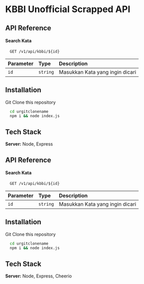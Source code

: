
# KBBI Unofficial Scrapped API


## API Reference

#### Search Kata

```http
  GET /v1/api/kbbi/${id}
```

| Parameter | Type     | Description                |
| :-------- | :------- | :------------------------- |
| `id` | `string` | Masukkan Kata yang ingin dicari |

###

## Installation

Git Clone this repository

```bash
  cd urgitclonename
  npm i && node index.js
  ```
    
## Tech Stack

**Server:** Node, Express


## API Reference

#### Search Kata

```http
  GET /v1/api/kbbi/${id}
```

| Parameter | Type     | Description                |
| :-------- | :------- | :------------------------- |
| `id` | `string` | Masukkan Kata yang ingin dicari |

###

## Installation

Git Clone this repository

```bash
  cd urgitclonename
  npm i && node index.js
  ```
    
## Tech Stack
**Server:** Node, Express, Cheerio

